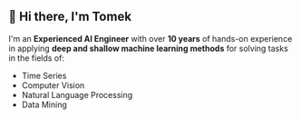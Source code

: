 ## 👋 Hi there, I'm Tomek

I'm an **Experienced AI Engineer** with over **10 years** of hands-on experience in applying **deep and shallow machine learning methods** for solving tasks in the fields of:

* Time Series
* Computer Vision
* Natural Language Processing
* Data Mining

<!--
**tlatkowski/tlatkowski** is a ✨ _special_ ✨ repository because its `README.md` (this file) appears on your GitHub profile.

Here are some ideas to get you started:

- 🔭 I’m currently working on ...
- 🌱 I’m currently learning ...
- 👯 I’m looking to collaborate on ...
- 🤔 I’m looking for help with ...
- 💬 Ask me about ...
- 📫 How to reach me: ...
- 😄 Pronouns: ...
- ⚡ Fun fact: ...
-->
